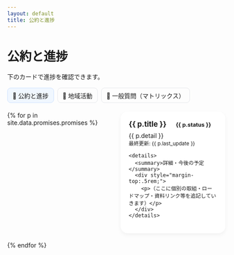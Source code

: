 ```yaml
---
layout: default
title: 公約と進捗
---
```


# 公約と進捗
<p>下のカードで進捗を確認できます。</p>

<nav class="tabs">
  <a href="{{ site.baseurl }}/" class="active">📌 公約と進捗</a>
  <a href="{{ site.baseurl }}/pages/activity.html">🏡 地域活動</a>
  <a href="{{ site.baseurl }}/pages/matrix.html">💬 一般質問（マトリックス）</a>
</nav>

<div class="grid">
{% for p in site.data.promises.promises %}
  <div class="card">
    <div class="title">
      {{ p.title }}
      <span class="chip s-{{ p.status }}">{{ p.status }}</span>
    </div>
    <div>{{ p.detail }}</div>
    <small>最終更新: {{ p.last_update }}</small>

    <details>
      <summary>詳細・今後の予定</summary>
      <div style="margin-top:.5rem;">
        <p>（ここに個別の取組・ロードマップ・資料リンク等を追記していきます）</p>
      </div>
    </details>
  </div>
{% endfor %}
</div>

<style>
  /* --- タブ --- */
  .tabs { display:flex; gap:.5rem; margin:1rem 0 1.25rem; flex-wrap:wrap; }
  .tabs a { padding:.4rem .7rem; border:1px solid #e5e7eb; border-radius:8px; text-decoration:none; }
  .tabs a.active { background:#f0f7ff; border-color:#cfe2ff; }

  /* --- 公約進捗カード（洗練版）--- */
  .grid {
    display: grid;
    gap: 1.2rem;
    grid-template-columns: 1fr;
  }
  @media (min-width: 720px) {
    .grid { grid-template-columns: 1fr 1fr; }
  }
  .card {
    border-radius: 16px;
    padding: 1.2rem;
    background: #fff;
    box-shadow: 0 4px 10px rgba(0,0,0,0.05);
    transition: transform .2s ease, box-shadow .2s ease;
  }
  .card:hover {
    transform: translateY(-4px);
    box-shadow: 0 6px 14px rgba(0,0,0,0.1);
  }
  .title {
    font-weight: 700;
    font-size: 1.05rem;
    margin-bottom: .5rem;
  }
  .chip {
    font-size: .8rem;
    padding: .2rem .6rem;
    border-radius: 999px;
    margin-left: .5rem;
  }

  /* --- ステータス色 --- */
  .s-未着手 { background:#fee2e2; color:#991b1b; }
  .s-調整中 { background:#fef3c7; color:#92400e; }
  .s-実施中 { background:#d1fae5; color:#065f46; }
  .s-完了   { background:#bfdbfe; color:#1e40af; }
  .s-継続   { background:#ede9fe; color:#5b21b6; }
</style>
